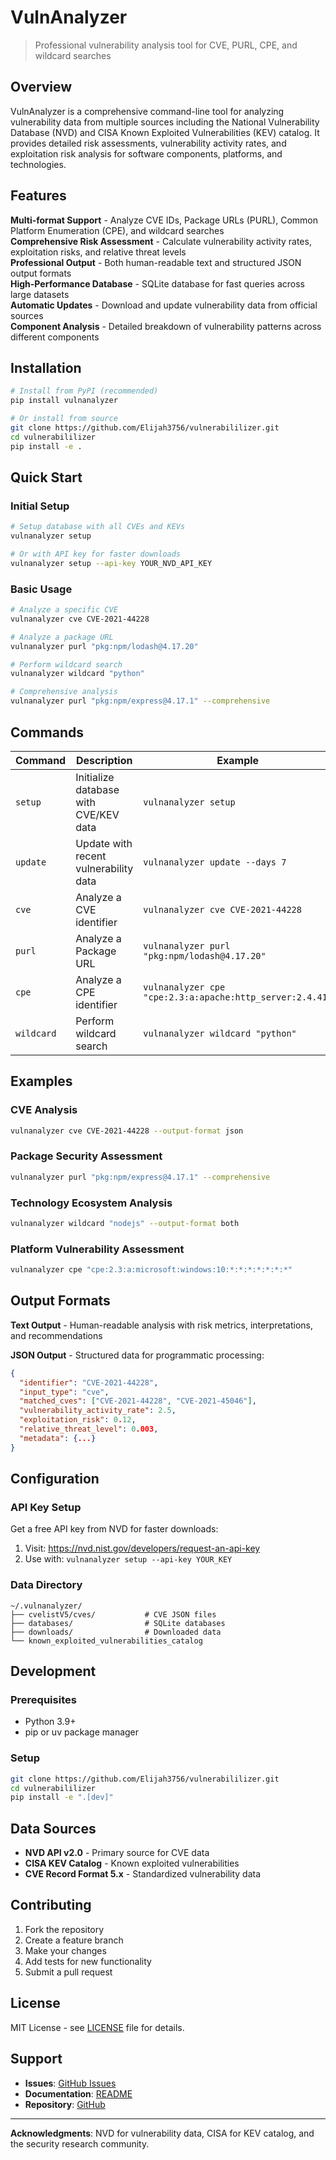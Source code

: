 # VulnAnalyzer

> Professional vulnerability analysis tool for CVE, PURL, CPE, and wildcard searches

## Overview

VulnAnalyzer is a comprehensive command-line tool for analyzing vulnerability data from multiple sources including the National Vulnerability Database (NVD) and CISA Known Exploited Vulnerabilities (KEV) catalog. It provides detailed risk assessments, vulnerability activity rates, and exploitation risk analysis for software components, platforms, and technologies.

## Features
**Multi-format Support** - Analyze CVE IDs, Package URLs (PURL), Common Platform Enumeration (CPE), and wildcard searches  
**Comprehensive Risk Assessment** - Calculate vulnerability activity rates, exploitation risks, and relative threat levels  
**Professional Output** - Both human-readable text and structured JSON output formats  
**High-Performance Database** - SQLite database for fast queries across large datasets  
**Automatic Updates** - Download and update vulnerability data from official sources  
**Component Analysis** - Detailed breakdown of vulnerability patterns across different components

## Installation

```bash
# Install from PyPI (recommended)
pip install vulnanalyzer

# Or install from source
git clone https://github.com/Elijah3756/vulnerabililizer.git
cd vulnerabililizer
pip install -e .
```

## Quick Start

### Initial Setup
```bash
# Setup database with all CVEs and KEVs
vulnanalyzer setup

# Or with API key for faster downloads
vulnanalyzer setup --api-key YOUR_NVD_API_KEY
```

### Basic Usage
```bash
# Analyze a specific CVE
vulnanalyzer cve CVE-2021-44228

# Analyze a package URL
vulnanalyzer purl "pkg:npm/lodash@4.17.20"

# Perform wildcard search
vulnanalyzer wildcard "python"

# Comprehensive analysis
vulnanalyzer purl "pkg:npm/express@4.17.1" --comprehensive
```

## Commands

| Command | Description | Example |
|---------|-------------|---------|
| `setup` | Initialize database with CVE/KEV data | `vulnanalyzer setup` |
| `update` | Update with recent vulnerability data | `vulnanalyzer update --days 7` |
| `cve` | Analyze a CVE identifier | `vulnanalyzer cve CVE-2021-44228` |
| `purl` | Analyze a Package URL | `vulnanalyzer purl "pkg:npm/lodash@4.17.20"` |
| `cpe` | Analyze a CPE identifier | `vulnanalyzer cpe "cpe:2.3:a:apache:http_server:2.4.41"` |
| `wildcard` | Perform wildcard search | `vulnanalyzer wildcard "python"` |

## Examples

### CVE Analysis
```bash
vulnanalyzer cve CVE-2021-44228 --output-format json
```

### Package Security Assessment
```bash
vulnanalyzer purl "pkg:npm/express@4.17.1" --comprehensive
```

### Technology Ecosystem Analysis
```bash
vulnanalyzer wildcard "nodejs" --output-format both
```

### Platform Vulnerability Assessment
```bash
vulnanalyzer cpe "cpe:2.3:a:microsoft:windows:10:*:*:*:*:*:*:*"
```

## Output Formats

**Text Output** - Human-readable analysis with risk metrics, interpretations, and recommendations

**JSON Output** - Structured data for programmatic processing:
```json
{
  "identifier": "CVE-2021-44228",
  "input_type": "cve",
  "matched_cves": ["CVE-2021-44228", "CVE-2021-45046"],
  "vulnerability_activity_rate": 2.5,
  "exploitation_risk": 0.12,
  "relative_threat_level": 0.003,
  "metadata": {...}
}
```

## Configuration

### API Key Setup
Get a free API key from NVD for faster downloads:
1. Visit: https://nvd.nist.gov/developers/request-an-api-key
2. Use with: `vulnanalyzer setup --api-key YOUR_KEY`

### Data Directory
```
~/.vulnanalyzer/
├── cvelistV5/cves/           # CVE JSON files
├── databases/                # SQLite databases
├── downloads/                # Downloaded data
└── known_exploited_vulnerabilities_catalog
```

## Development

### Prerequisites
- Python 3.9+
- pip or uv package manager

### Setup
```bash
git clone https://github.com/Elijah3756/vulnerabililizer.git
cd vulnerabililizer
pip install -e ".[dev]"
```

## Data Sources

- **NVD API v2.0** - Primary source for CVE data
- **CISA KEV Catalog** - Known exploited vulnerabilities
- **CVE Record Format 5.x** - Standardized vulnerability data

## Contributing

1. Fork the repository
2. Create a feature branch
3. Make your changes
4. Add tests for new functionality
5. Submit a pull request

## License

MIT License - see [LICENSE](LICENSE) file for details.

## Support

- **Issues**: [GitHub Issues](https://github.com/Elijah3756/vulnerabililizer/issues)
- **Documentation**: [README](https://github.com/Elijah3756/vulnerabililizer#readme)
- **Repository**: [GitHub](https://github.com/Elijah3756/vulnerabililizer)

---

**Acknowledgments**: NVD for vulnerability data, CISA for KEV catalog, and the security research community. 
